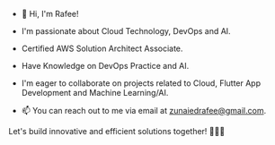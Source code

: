 - 👋 Hi, I'm Rafee!

-  I'm passionate about Cloud Technology, DevOps and AI.

  -  Certified AWS Solution Architect Associate.
-  Have Knowledge on DevOps Practice and AI. 

-  I'm eager to collaborate on projects related to Cloud, Flutter App Development and Machine Learning/AI.

- 📫 You can reach out to me via email at zunaiedrafee@gmail.com.

Let's build innovative and efficient solutions together! 👨‍💻✨

<!---
Zunaied/Zunaied is a ✨ special ✨ repository because its `README.md` (this file) appears on your GitHub profile.
You can click the Preview link to take a look at your changes.
--->
